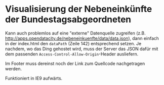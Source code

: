 # Visualisierung der Nebeneinkünfte der Bundestagsabgeordneten

Kann auch problemlos auf eine "externe" Datenquelle zugreifen (z.B. http://apps.opendatacity.de/nebeneinkuenfte/data/data.json), dann einfach in der index.html den `dataPath` (Zeile 142) entsprechend setzen. Je nachdem, wo das Ding gehostet wird, muss der Server das JSON dafür mit dem passenden `Access-Control-Allow-Origin`-Header ausliefern.

Im Footer muss dereinst noch der Link zum Quellcode nachgetragen werden.

Funktioniert in IE9 aufwärts.

